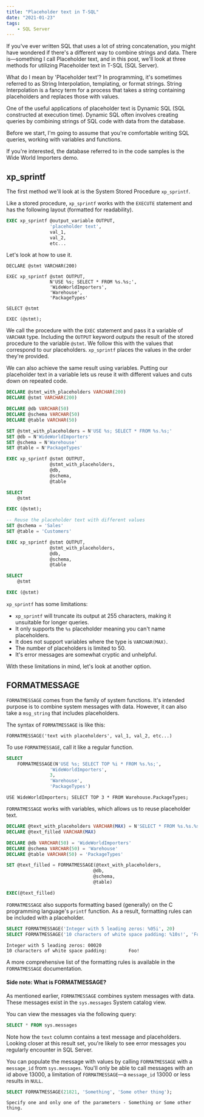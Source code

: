 ```yaml
---
title: "Placeholder text in T-SQL"
date: "2021-01-23"
tags:
    - SQL Server
---
```

If you've ever written SQL that uses a lot of string concatenation, you might have wondered if there's a different way to combine strings and data. There is—something I call Placeholder text, and in this post, we'll look at three methods for utilizing Placeholder text in T-SQL (SQL Server).

What do I mean by 'Placeholder text'? In programming, it's sometimes referred to as String Interpolation, templating, or format strings. String Interpolation is a fancy term for a process that takes a string containing placeholders and replaces those with values.

One of the useful applications of placeholder text is Dynamic SQL (SQL constructed at execution time). Dynamic SQL often involves creating queries by combining strings of SQL code with data from the database.

Before we start, I'm going to assume that you're comfortable writing SQL queries, working with variables and functions.

If you're interested, the database referred to in the code samples is the Wide World Importers demo.

## xp_sprintf

The first method we'll look at is the System Stored Procedure `xp_sprintf`. 

Like a stored procedure, `xp_sprintf` works with the `EXECUTE` statement and has the following layout (formatted for readability).

```sql
EXEC xp_sprintf @output_variable OUTPUT, 
                'placeholder text',
                val_1, 
                val_2,
                etc...
```

Let's look at how to use it.

```sql{4}
DECLARE @stmt VARCHAR(200)

EXEC xp_sprintf @stmt OUTPUT, 
                N'USE %s; SELECT * FROM %s.%s;',
                'WideWorldImporters',
                'Warehouse',
                'PackageTypes'

SELECT @stmt

EXEC (@stmt);
```

We call the procedure with the `EXEC` statement and pass it a variable of `VARCHAR` type. Including the `OUTPUT` keyword *outputs* the result of the stored procedure to the variable `@stmt`. We follow this with the values that correspond to our placeholders. `xp_sprintf` places the values in the order they're provided.

We can also achieve the same result using variables. Putting our placeholder text in a variable lets us reuse it with different values and cuts down on repeated code.

```sql
DECLARE @stmt_with_placeholders VARCHAR(200)
DECLARE @stmt VARCHAR(200)

DECLARE @db VARCHAR(50)
DECLARE @schema VARCHAR(50)
DECLARE @table VARCHAR(50)

SET @stmt_with_placeholders = N'USE %s; SELECT * FROM %s.%s;'
SET @db = N'WideWorldImporters'
SET @schema = N'Warehouse'
SET @table = N'PackageTypes'

EXEC xp_sprintf @stmt OUTPUT,
                @stmt_with_placeholders,
                @db,
                @schema,
                @table

SELECT 
    @stmt

EXEC (@stmt);

-- Reuse the placeholder text with different values
SET @schema = 'Sales'
SET @table = 'Customers'

EXEC xp_sprintf @stmt OUTPUT,
                @stmt_with_placeholders,
                @db,
                @schema,
                @table

SELECT 
    @stmt

EXEC (@stmt)
```

`xp_sprintf` has some limitations:
* `xp_sprintf` will truncate its output at 255 characters, making it unsuitable for longer queries.
* It only supports the `%s` placeholder meaning you can't name placeholders.
* It does not support variables where the type is `VARCHAR(MAX)`.
* The number of placeholders is limited to 50.
* It's error messages are somewhat cryptic and unhelpful.

With these limitations in mind, let's look at another option.

## FORMATMESSAGE

`FORMATMESSAGE` comes from the family of system functions. It's intended purpose is to combine system messages with data. However, it can also take a `msg_string` that includes placeholders.

The syntax of `FORMATMESSAGE` is like this:

```
FORMATMESSAGE('text with placeholders', val_1, val_2, etc...)
```

To use `FORMATMESSAGE`, call it like a regular function.

```sql
SELECT
    FORMATMESSAGE(N'USE %s; SELECT TOP %i * FROM %s.%s;',
                'WideWorldImporters',
                3,
                'Warehouse',
                'PackageTypes')
```

```
USE WideWorldImporters; SELECT TOP 3 * FROM Warehouse.PackageTypes;
```

`FORMATMESSAGE` works with variables, which allows us to reuse placeholder text.

```sql
DECLARE @text_with_placeholders VARCHAR(MAX) = N'SELECT * FROM %s.%s.%s'
DECLARE @text_filled VARCHAR(MAX)

DECLARE @db VARCHAR(50) = 'WideWorldImporters'
DECLARE @schema VARCHAR(50) = 'Warehouse'
DECLARE @table VARCHAR(50) = 'PackageTypes'

SET @text_filled = FORMATMESSAGE(@text_with_placeholders,
                                @db,
                                @schema,
                                @table)

EXEC(@text_filled)

```

`FORMATMESSAGE` also supports formatting based (generally) on the C programming language's `printf` function. As a result, formatting rules can be included with a placeholder.

```sql
SELECT FORMATMESSAGE('Integer with 5 leading zeros: %05i', 20)
SELECT FORMATMESSAGE('10 characters of white space padding: %10s!', 'Foo')
```

```
Integer with 5 leading zeros: 00020
10 characters of white space padding:        Foo!
```

A more comprehensive list of the formatting rules is available in the `FORMATMESSAGE` documentation.

#### Side note: What is FORMATMESSAGE?

As mentioned earlier, `FORMATMESSAGE` combines system messages with data. These messages exist in the `sys.messages` System catalog view.

You can view the messages via the following query:

```sql
SELECT * FROM sys.messages
```

Note how the `text` column contains a text message and placeholders. Looking closer at this result set, you're likely to see error messages you regularly encounter in SQL Server.

You can populate the message with values by calling `FORMATMESSAGE` with a `message_id` from `sys.messages`. You'll only be able to call messages with an id above 13000, a limitation of `FORMATMESSAGE`—a `message_id` 13000 or less results in `NULL`.

```sql
SELECT FORMATMESSAGE(21821, 'Something', 'Some other thing');
```

```
Specify one and only one of the parameters - Something or Some other thing.
```
